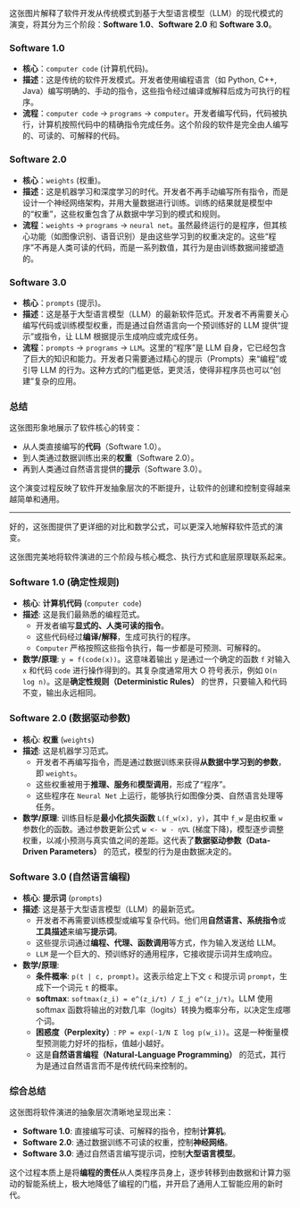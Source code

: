 这张图片解释了软件开发从传统模式到基于大型语言模型（LLM）的现代模式的演变，将其分为三个阶段：**Software 1.0**、**Software 2.0** 和 **Software 3.0**。

### Software 1.0

* **核心**：`computer code` (计算机代码)。
* **描述**：这是传统的软件开发模式。开发者使用编程语言（如 Python, C++, Java）编写明确的、手动的指令，这些指令经过编译或解释后成为可执行的程序。
* **流程**：`computer code` → `programs` → `computer`。开发者编写代码，代码被执行，计算机按照代码中的精确指令完成任务。这个阶段的软件是完全由人编写的、可读的、可解释的代码。

### Software 2.0

* **核心**：`weights` (权重)。
* **描述**：这是机器学习和深度学习的时代。开发者不再手动编写所有指令，而是设计一个神经网络架构，并用大量数据进行训练。训练的结果就是模型中的“权重”，这些权重包含了从数据中学习到的模式和规则。
* **流程**：`weights` → `programs` → `neural net`。虽然最终运行的是程序，但其核心功能（如图像识别、语音识别）是由这些学习到的权重决定的。这些“程序”不再是人类可读的代码，而是一系列数值，其行为是由训练数据间接塑造的。

### Software 3.0

* **核心**：`prompts` (提示)。
* **描述**：这是基于大型语言模型（LLM）的最新软件范式。开发者不再需要关心编写代码或训练模型权重，而是通过自然语言向一个预训练好的 LLM 提供“提示”或指令，让 LLM 根据提示生成响应或完成任务。
* **流程**：`prompts` → `programs` → `LLM`。这里的“程序”是 LLM 自身，它已经包含了巨大的知识和能力。开发者只需要通过精心的提示（Prompts）来“编程”或引导 LLM 的行为。这种方式的门槛更低，更灵活，使得非程序员也可以“创建”复杂的应用。

### 总结

这张图形象地展示了软件核心的转变：
* 从人类直接编写的**代码**（Software 1.0）。
* 到人类通过数据训练出来的**权重**（Software 2.0）。
* 再到人类通过自然语言提供的**提示**（Software 3.0）。

这个演变过程反映了软件开发抽象层次的不断提升，让软件的创建和控制变得越来越简单和通用。

----
好的，这张图提供了更详细的对比和数学公式，可以更深入地解释软件范式的演变。

这张图完美地将软件演进的三个阶段与核心概念、执行方式和底层原理联系起来。

### Software 1.0 (确定性规则)

* **核心**: **计算机代码** (`computer code`)
* **描述**: 这是我们最熟悉的编程范式。
    * 开发者编写**显式的、人类可读的指令**。
    * 这些代码经过**编译/解释**，生成可执行的程序。
    * `Computer` 严格按照这些指令执行，每一步都是可预测、可解释的。
* **数学/原理**: `y = f(code(x))`。这意味着输出 `y` 是通过一个确定的函数 `f` 对输入 `x` 和代码 `code` 进行操作得到的。其复杂度通常用大 O 符号表示，例如 `O(n log n)`。这是**确定性规则（Deterministic Rules）** 的世界，只要输入和代码不变，输出永远相同。

### Software 2.0 (数据驱动参数)

* **核心**: **权重** (`weights`)
* **描述**: 这是机器学习范式。
    * 开发者不再编写指令，而是通过数据训练来获得**从数据中学习到的参数**，即 `weights`。
    * 这些权重被用于**推理、服务**和**模型调用**，形成了“程序”。
    * 这些程序在 `Neural Net` 上运行，能够执行如图像分类、自然语言处理等任务。
* **数学/原理**: 训练目标是**最小化损失函数** `L(f_w(x), y)`，其中 `f_w` 是由权重 `w` 参数化的函数。通过参数更新公式 `w <- w - η∇L` (梯度下降)，模型逐步调整权重，以减小预测与真实值之间的差距。这代表了**数据驱动参数（Data-Driven Parameters）** 的范式，模型的行为是由数据决定的。

### Software 3.0 (自然语言编程)

* **核心**: **提示词** (`prompts`)
* **描述**: 这是基于大型语言模型（LLM）的最新范式。
    * 开发者不再需要训练模型或编写复杂代码。他们用**自然语言、系统指令**或**工具描述**来编写**提示词**。
    * 这些提示词通过**编程、代理、函数调用**等方式，作为输入发送给 LLM。
    * `LLM` 是一个巨大的、预训练好的通用程序，它接收提示词并生成响应。
* **数学/原理**:
    * **条件概率**: `p(t | c, prompt)`。这表示给定上下文 `c` 和提示词 `prompt`，生成下一个词元 `t` 的概率。
    * **softmax**: `softmax(z_i) = e^(z_i/τ) / Σ_j e^(z_j/τ)`。LLM 使用 softmax 函数将输出的对数几率（logits）转换为概率分布，以决定生成哪个词。
    * **困惑度（Perplexity）**: `PP = exp(-1/N Σ log p(w_i))`。这是一种衡量模型预测能力好坏的指标，值越小越好。
    * 这是**自然语言编程（Natural-Language Programming）** 的范式，其行为是通过自然语言而不是传统代码来控制的。

### 综合总结

这张图将软件演进的抽象层次清晰地呈现出来：

* **Software 1.0**: 直接编写可读、可解释的指令，控制**计算机**。
* **Software 2.0**: 通过数据训练不可读的权重，控制**神经网络**。
* **Software 3.0**: 通过自然语言编写提示词，控制**大型语言模型**。

这个过程本质上是将**编程的责任**从人类程序员身上，逐步转移到由数据和计算力驱动的智能系统上，极大地降低了编程的门槛，并开启了通用人工智能应用的新时代。